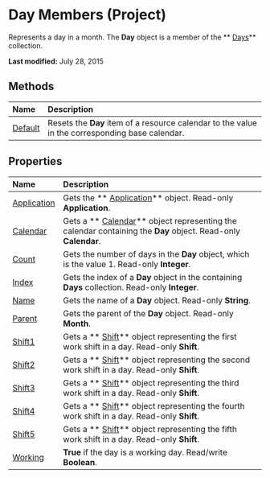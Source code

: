 
# Day Members (Project)
Represents a day in a month. The  **Day** object is a member of the ** [Days](ac9cc007-a318-c9a8-2e6c-c4834a52d5c2.md)** collection.

 **Last modified:** July 28, 2015


## Methods



|**Name**|**Description**|
|:-----|:-----|
| [Default](ed9f6b1f-71a5-b34b-908a-466db56acdc9.md)|Resets the  **Day** item of a resource calendar to the value in the corresponding base calendar.|

## Properties



|**Name**|**Description**|
|:-----|:-----|
| [Application](36e4200f-075e-bc3f-9c6e-05d43babfa9c.md)|Gets the  ** [Application](8eb91712-7784-a102-38c0-19bb056c27e9.md)** object. Read-only **Application**.|
| [Calendar](9c7d31af-8b0c-cf54-dace-581b0f6ea92a.md)|Gets a  ** [Calendar](2d3b0f05-4762-0058-15d4-47e1d2b9d9a9.md)** object representing the calendar containing the **Day** object. Read-only **Calendar**.|
| [Count](2f5c33fb-b744-6c50-5337-da693d93f28b.md)|Gets the number of days in the  **Day** object, which is the value 1. Read-only **Integer**.|
| [Index](db547956-d3a0-8bee-4a49-a53c8d28e538.md)|Gets the index of a  **Day** object in the containing **Days** collection. Read-only **Integer**.|
| [Name](5d1a843f-99bc-1918-9370-a7f5ff1fe879.md)|Gets the name of a  **Day** object. Read-only **String**.|
| [Parent](b736b2ef-28ac-5191-450f-b516c350ad6d.md)|Gets the parent of the  **Day** object. Read-only **Month**.|
| [Shift1](f57a5d81-85a6-0464-943a-0556b9521755.md)|Gets a  ** [Shift](bf224646-d1c6-bc4a-1cce-a08b2f4e417d.md)** object representing the first work shift in a day. Read-only **Shift**.|
| [Shift2](effe2df6-06fb-5376-2c8a-a0382e1e4a29.md)|Gets a  ** [Shift](bf224646-d1c6-bc4a-1cce-a08b2f4e417d.md)** object representing the second work shift in a day. Read-only **Shift**.|
| [Shift3](c8a70ddf-ef14-3388-3ddb-9e0e35d8a665.md)|Gets a  ** [Shift](bf224646-d1c6-bc4a-1cce-a08b2f4e417d.md)** object representing the third work shift in a day. Read-only **Shift**.|
| [Shift4](5cb81b06-652d-d5fc-d69c-2f21dd2135c1.md)|Gets a  ** [Shift](bf224646-d1c6-bc4a-1cce-a08b2f4e417d.md)** object representing the fourth work shift in a day. Read-only **Shift**.|
| [Shift5](fcefb5c5-c1c1-31a6-d6d1-2bd3676dbc4f.md)|Gets a  ** [Shift](bf224646-d1c6-bc4a-1cce-a08b2f4e417d.md)** object representing the fifth work shift in a day. Read-only **Shift**.|
| [Working](49230d7c-11cb-96c7-7a2f-fe5c900fd9e3.md)| **True** if the day is a working day. Read/write **Boolean**.|
